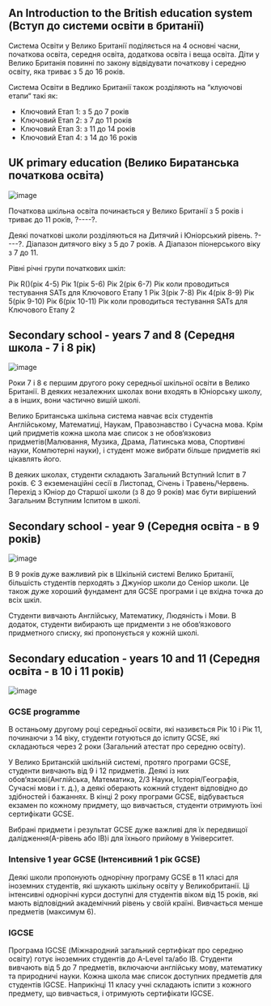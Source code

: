 ## An Introduction to the British education system (Вступ до системи освіти в британії)

Система Освіти у Велико Британії поділяється на 4 основні часни, початкова освіта,
середня освіта, додаткова освіта і веща освіта. Діти у Велико Британія повинні 
по закону відвідувати початкову і середню освіту, яка триває з 5 до 16 років.

Система Освіти в Ведлико Британії також розділяють на “клуючові етапи“ такі як:
* Ключовий Етап 1: з 5 до 7 років
* Ключовий Етап 2: з 7 до 11 років
* Ключовий Етап 3: з 11 до 14 років
* Ключовий Етап 4: з 14 до 16 років

## UK primary education (Велико Биратанська початкова освіта)

![image](https://user-images.githubusercontent.com/113579489/191607659-ec6347c7-c00c-44a0-95e4-9612f44bd816.png)

Початкова шкільна освіта починається у Велико Британії з 5 років і триває до 11 років,
?----?.

Деякі початкові школи розділяються на Дитячий і Юніорський рівень. ?----?. 
Діапазон дитячого віку з 5 до 7 років. А Діапазон піонерського віку з 7 до 11.

Рівні річні групи початкових шкіл:

Рік R()(рік 4-5)
Рік 1(рік 5-6)
Рік 2(рік 6-7) Рік коли проводиться тестування SATs для Ключового Етапу 1
Рік 3(рік 7-8)
Рік 4(рік 8-9)
Рік 5(рік 9-10)
Рік 6(рік 10-11) Рік коли проводиться тестування SATs для Ключового Етапу 2

## Secondary school - years 7 and 8 (Середня школа -  7 і 8 рік)

![image](https://user-images.githubusercontent.com/113579489/191607699-c9662c18-a0e8-42ba-97f0-7705ff57644e.png)

Роки 7 і 8 є першим другого року середньої шкільної освіти в Велико Британії.
В деяких незалежних школах вони входять в Юніорську школу, а в інших, вони частично вишій школі.

Велико Британська шкільна система навчає всіх студентів Англійському, Математиці, Наукам, Правознавство і Сучасна мова. Крім ций придметів кожна школа має список з не обов‘язковиз придметів(Малювання, Музика, Драма, Латинська мова, Спортивні науки, Компютерні науки), і студент може вибрати більше придметів які цікавлять його.

В деяких школах, студенти складають Загальний Вступний Іспит в 7 років. Є 3 екземенаційні сесії в Листопад, Січень і Травень/Червень. Перехід з Юніор до Старшої школи (з 8 до 9 років) має бути вирішений Загальним Вступним Іспитом в школі. 

## Secondary school - year 9 (Середня освіта - в 9 років)

![image](https://user-images.githubusercontent.com/113579489/191607736-bf4ef3f7-d09d-4a32-85db-a8a47def7491.png)

В 9 років дуже важливий рік в Шкільній системі Велико Британії, більшість студентів перходять з Джуніор школи до Сеніор школи. Це також дуже хороший фундамент для GCSE програми і це вхідна точка до всіх шкіл.

Студенти вивчають Англійську, Математику, Людяність і Мови. В додаток, студенти вибирають ще придменти з не обов‘язкового придметного списку, які пропонується у кожній школі.

## Secondary education - years 10 and 11 (Середня освіта - в 10 і 11 років)

![image](https://user-images.githubusercontent.com/113579489/191607827-93065172-822b-4aa3-9032-ee984742aa94.png)

### GCSE programme

В останьому другому році середньої освіти, які називється Рік 10 і Рік 11, починаючи з 14 віку, студенти готуються до іспиту GCSE, які складаються через 2 роки (Загальний атестат про середню освіту).

У Велико Британскій шкільній системі, протяго програми GCSE, студенти вивчають вiд 9 і 12 придметів. Деякі із них обов‘язкові(Англійська, Математика, 2/3 Науки, Історія/Географія, Сучасні мови і т. д.), а деякі оберають кожний студент
відповідно до здібностей і бажаннях. В кінці 2 року програми GCSE, відбувається екзамен по кожному придмету, що вивчається, студенти отримують їхні сертифікати GCSE.

Вибрані придмети і результат GCSE дуже важливі для їх передвищої далідження(A-рівень або IB)і для їхнього прийому в Університет.

### Intensive 1 year GCSE (Інтенсивний 1 рік GCSE)

Деякі школи пропонують однорічну програму GCSE в 11 класі для іноземних студентів, які шукають шкільну освіту у Великобританії. Ці інтенсивні однорічні курси доступні для студентів віком від 15 років, які мають відповідний академічний рівень у своїй країні. Вивчається менше предметів (максимум 6).

### IGCSE

Програма IGCSE (Міжнародний загальний сертифікат про середню освіту) готує іноземних студентів до A-Level та/або IB.
Студенти вивчають від 5 до 7 предметів, включаючи англійську мову, математику та природничі науки. Кожна школа має список доступних предметів для студентів IGCSE. Наприкінці 11 класу учні складають іспити з кожного предмету, що вивчається, і отримують сертифікати IGCSE.
